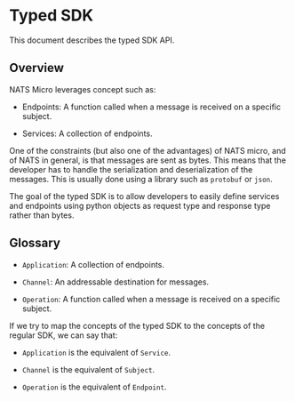 # Typed SDK

This document describes the typed SDK API.

## Overview

NATS Micro leverages concept such as:


- Endpoints: A function called when a message is received on a specific subject.

- Services: A collection of endpoints.

One of the constraints (but also one of the advantages) of NATS micro, and of NATS in general, is that messages are sent as bytes. This means that the developer has to handle the serialization and deserialization of the messages. This is usually done using a library such as `protobuf` or `json`.

The goal of the typed SDK is to allow developers to easily define services and endpoints using python objects as request type and response type rather than bytes.

## Glossary

- `Application`: A collection of endpoints.

- `Channel`: An addressable destination for messages.

- `Operation`: A function called when a message is received on a specific subject.

If we try to map the concepts of the typed SDK to the concepts of the regular SDK, we can say that:

- `Application` is the equivalent of `Service`.

- `Channel` is the equivalent of `Subject`.

- `Operation` is the equivalent of `Endpoint`.


